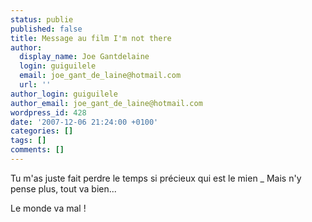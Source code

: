 ```yaml
---
status: publie
published: false
title: Message au film I'm not there
author:
  display_name: Joe Gantdelaine
  login: guiguilele
  email: joe_gant_de_laine@hotmail.com
  url: ''
author_login: guiguilele
author_email: joe_gant_de_laine@hotmail.com
wordpress_id: 428
date: '2007-12-06 21:24:00 +0100'
categories: []
tags: []
comments: []
---
```

Tu m'as juste fait perdre le temps si précieux qui est le mien
_ Mais n'y pense plus, tout va bien...

Le monde va mal !
